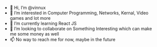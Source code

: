 - 👋 Hi, I’m @vinnux
- 👀 I’m interested in Computer Programming, Networks, Kernal, Video games and lot more
- 🌱 I’m currently learning React JS
- 💞️ I’m looking to collaborate on Something Interesting which can make me some money as well
- 📫 No way to reach me for now, maybe in the future

<!---
vinnux/vinnux is a ✨ special ✨ repository because its `README.md` (this file) appears on your GitHub profile.
You can click the Preview link to take a look at your changes.
--->
